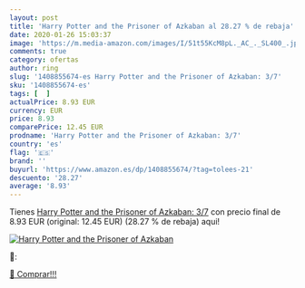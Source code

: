 ```yaml
---
layout: post
title: 'Harry Potter and the Prisoner of Azkaban al 28.27 % de rebaja'
date: 2020-01-26 15:03:37
image: 'https://m.media-amazon.com/images/I/51t55KcM8pL._AC_._SL400_.jpg'
comments: true
category: ofertas
author: ring
slug: '1408855674-es Harry Potter and the Prisoner of Azkaban: 3/7'
sku: '1408855674-es'
tags: [  ]
actualPrice: 8.93 EUR
currency: EUR
price: 8.93
comparePrice: 12.45 EUR
prodname: 'Harry Potter and the Prisoner of Azkaban: 3/7'
country: 'es'
flag: '🇪🇸'
brand: ''
buyurl: 'https://www.amazon.es/dp/1408855674/?tag=tolees-21'
descuento: '28.27'
average: '8.93'
---
```


Tienes [Harry Potter and the Prisoner of Azkaban: 3/7](https://www.amazon.es/dp/1408855674/?tag=tolees-21) con precio final de  8.93 EUR (original: 12.45 EUR) (28.27 %  de rebaja) aqui!

[![Harry Potter and the Prisoner of Azkaban](https://m.media-amazon.com/images/I/51t55KcM8pL._AC_._SL400_.jpg)](https://www.amazon.es/dp/1408855674/?tag=tolees-21)

🔎:


[🛒 Comprar!!!](https://www.amazon.es/dp/1408855674/?tag=tolees-21)
